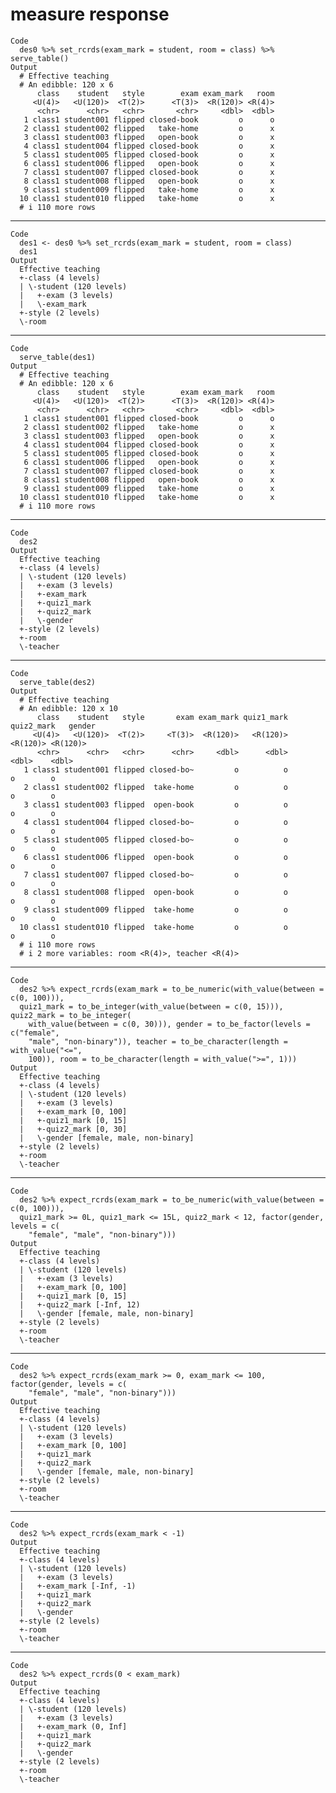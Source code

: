 # measure response

    Code
      des0 %>% set_rcrds(exam_mark = student, room = class) %>% serve_table()
    Output
      # Effective teaching 
      # An edibble: 120 x 6
          class    student   style        exam exam_mark   room
         <U(4)>   <U(120)>  <T(2)>      <T(3)>  <R(120)> <R(4)>
          <chr>      <chr>   <chr>       <chr>     <dbl>  <dbl>
       1 class1 student001 flipped closed-book         o      o
       2 class1 student002 flipped   take-home         o      x
       3 class1 student003 flipped   open-book         o      x
       4 class1 student004 flipped closed-book         o      x
       5 class1 student005 flipped closed-book         o      x
       6 class1 student006 flipped   open-book         o      x
       7 class1 student007 flipped closed-book         o      x
       8 class1 student008 flipped   open-book         o      x
       9 class1 student009 flipped   take-home         o      x
      10 class1 student010 flipped   take-home         o      x
      # i 110 more rows

---

    Code
      des1 <- des0 %>% set_rcrds(exam_mark = student, room = class)
      des1
    Output
      Effective teaching
      +-class (4 levels)
      | \-student (120 levels)
      |   +-exam (3 levels)
      |   \-exam_mark
      +-style (2 levels)
      \-room

---

    Code
      serve_table(des1)
    Output
      # Effective teaching 
      # An edibble: 120 x 6
          class    student   style        exam exam_mark   room
         <U(4)>   <U(120)>  <T(2)>      <T(3)>  <R(120)> <R(4)>
          <chr>      <chr>   <chr>       <chr>     <dbl>  <dbl>
       1 class1 student001 flipped closed-book         o      o
       2 class1 student002 flipped   take-home         o      x
       3 class1 student003 flipped   open-book         o      x
       4 class1 student004 flipped closed-book         o      x
       5 class1 student005 flipped closed-book         o      x
       6 class1 student006 flipped   open-book         o      x
       7 class1 student007 flipped closed-book         o      x
       8 class1 student008 flipped   open-book         o      x
       9 class1 student009 flipped   take-home         o      x
      10 class1 student010 flipped   take-home         o      x
      # i 110 more rows

---

    Code
      des2
    Output
      Effective teaching
      +-class (4 levels)
      | \-student (120 levels)
      |   +-exam (3 levels)
      |   +-exam_mark
      |   +-quiz1_mark
      |   +-quiz2_mark
      |   \-gender
      +-style (2 levels)
      +-room
      \-teacher

---

    Code
      serve_table(des2)
    Output
      # Effective teaching 
      # An edibble: 120 x 10
          class    student   style       exam exam_mark quiz1_mark quiz2_mark   gender
         <U(4)>   <U(120)>  <T(2)>     <T(3)>  <R(120)>   <R(120)>   <R(120)> <R(120)>
          <chr>      <chr>   <chr>      <chr>     <dbl>      <dbl>      <dbl>    <dbl>
       1 class1 student001 flipped closed-bo~         o          o          o        o
       2 class1 student002 flipped  take-home         o          o          o        o
       3 class1 student003 flipped  open-book         o          o          o        o
       4 class1 student004 flipped closed-bo~         o          o          o        o
       5 class1 student005 flipped closed-bo~         o          o          o        o
       6 class1 student006 flipped  open-book         o          o          o        o
       7 class1 student007 flipped closed-bo~         o          o          o        o
       8 class1 student008 flipped  open-book         o          o          o        o
       9 class1 student009 flipped  take-home         o          o          o        o
      10 class1 student010 flipped  take-home         o          o          o        o
      # i 110 more rows
      # i 2 more variables: room <R(4)>, teacher <R(4)>

---

    Code
      des2 %>% expect_rcrds(exam_mark = to_be_numeric(with_value(between = c(0, 100))),
      quiz1_mark = to_be_integer(with_value(between = c(0, 15))), quiz2_mark = to_be_integer(
        with_value(between = c(0, 30))), gender = to_be_factor(levels = c("female",
        "male", "non-binary")), teacher = to_be_character(length = with_value("<=",
        100)), room = to_be_character(length = with_value(">=", 1)))
    Output
      Effective teaching
      +-class (4 levels)
      | \-student (120 levels)
      |   +-exam (3 levels)
      |   +-exam_mark [0, 100]
      |   +-quiz1_mark [0, 15]
      |   +-quiz2_mark [0, 30]
      |   \-gender [female, male, non-binary]
      +-style (2 levels)
      +-room 
      \-teacher 

---

    Code
      des2 %>% expect_rcrds(exam_mark = to_be_numeric(with_value(between = c(0, 100))),
      quiz1_mark >= 0L, quiz1_mark <= 15L, quiz2_mark < 12, factor(gender, levels = c(
        "female", "male", "non-binary")))
    Output
      Effective teaching
      +-class (4 levels)
      | \-student (120 levels)
      |   +-exam (3 levels)
      |   +-exam_mark [0, 100]
      |   +-quiz1_mark [0, 15]
      |   +-quiz2_mark [-Inf, 12)
      |   \-gender [female, male, non-binary]
      +-style (2 levels)
      +-room
      \-teacher

---

    Code
      des2 %>% expect_rcrds(exam_mark >= 0, exam_mark <= 100, factor(gender, levels = c(
        "female", "male", "non-binary")))
    Output
      Effective teaching
      +-class (4 levels)
      | \-student (120 levels)
      |   +-exam (3 levels)
      |   +-exam_mark [0, 100]
      |   +-quiz1_mark
      |   +-quiz2_mark
      |   \-gender [female, male, non-binary]
      +-style (2 levels)
      +-room
      \-teacher

---

    Code
      des2 %>% expect_rcrds(exam_mark < -1)
    Output
      Effective teaching
      +-class (4 levels)
      | \-student (120 levels)
      |   +-exam (3 levels)
      |   +-exam_mark [-Inf, -1)
      |   +-quiz1_mark
      |   +-quiz2_mark
      |   \-gender
      +-style (2 levels)
      +-room
      \-teacher

---

    Code
      des2 %>% expect_rcrds(0 < exam_mark)
    Output
      Effective teaching
      +-class (4 levels)
      | \-student (120 levels)
      |   +-exam (3 levels)
      |   +-exam_mark (0, Inf]
      |   +-quiz1_mark
      |   +-quiz2_mark
      |   \-gender
      +-style (2 levels)
      +-room
      \-teacher

